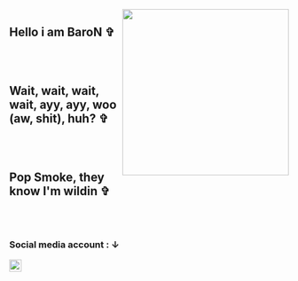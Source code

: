 <img src="https://media.discordapp.net/attachments/927330129821204480/928765929670733824/a_ec6d3d67efa9e6031764f588fbd943cb.gif" align="right" width="300" height="300">

## Hello i am BaroN ✞


<br />
<br />

## Wait, wait, wait, wait, ayy, ayy, woo (aw, shit), huh? ✞

<br />
<br />

 ## Pop Smoke, they know I'm wildin ✞


<br />
<br />


### Social media account : ↓

 [<img width="22" src="https://unpkg.com/simple-icons@v5/icons/discord.svg" align="left" />][discord]


[discord]: https://discord.com/users/924229703886331915
<br />
<br />







<br />
<br />
